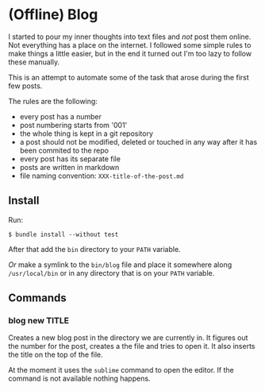 # (Offline) Blog

I started to pour my inner thoughts into text files and _not_ post them online.
Not everything has a place on the internet. I followed some simple rules to make
things a little easier, but in the end it turned out I'm too lazy to follow
these manually.

This is an attempt to automate some of the task that arose during the first few
posts.

The rules are the following:

* every post has a number
* post numbering starts from '001'
* the whole thing is kept in a git repository
* a post should not be modified, deleted or touched in any way after it has been
commited to the repo
* every post has its separate file
* posts are written in markdown
* file naming convention: `XXX-title-of-the-post.md`

## Install

Run:

    $ bundle install --without test

After that add the `bin` directory to your `PATH` variable.

_Or_ make a symlink to the `bin/blog` file and place it somewhere along
`/usr/local/bin` or in any directory that is on your `PATH` variable.

## Commands

### blog new TITLE

Creates a new blog post in the directory we are currently in. It figures out the
number for the post, creates a the file and tries to open it. It also inserts
the title on the top of the file.

At the moment it uses the `sublime` command to open the editor. If the command
is not available nothing happens.
